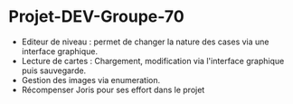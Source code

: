 # Projet-DEV-Groupe-70

- Editeur de niveau : permet de changer la nature des cases via une interface graphique.
- Lecture de cartes : Chargement, modification via l'interface graphique puis sauvegarde.
- Gestion des images via enumeration.
- Récompenser Joris pour ses effort dans le projet
